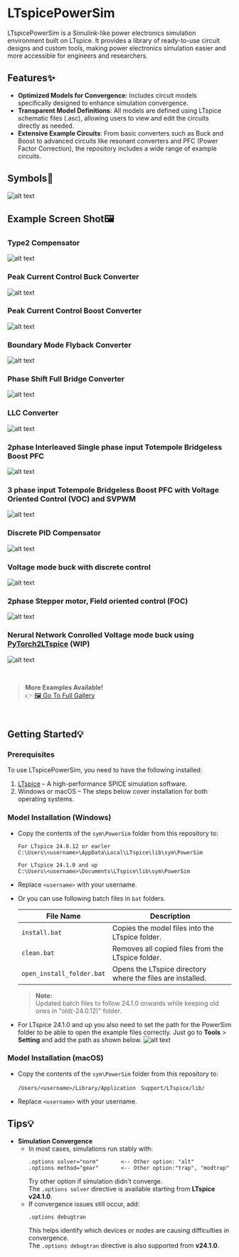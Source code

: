 # LTspicePowerSim
LTspicePowerSim is a Simulink-like power electronics simulation environment built on LTspice. It provides a library of ready-to-use circuit designs and custom tools, making power electronics simulation easier and more accessible for engineers and researchers.

## Features✨
- **Optimized Models for Convergence**: Includes circuit models specifically designed to enhance simulation convergence.
- **Transparent Model Definitions**: All models are defined using LTspice schematic files (.asc), allowing users to view and edit the circuits directly as needed.
- **Extensive Example Circuits**: From basic converters such as Buck and Boost to advanced circuits like resonant converters and PFC (Power Factor Correction), the repository includes a wide range of example circuits.

## Symbols🧩
![alt text](./Symbols.png)

## Example Screen Shot🖼️    
### Type2 Compensator
![alt text](./example/TYPE2_FRA.png)


### Peak Current Control Buck Converter
![alt text](./example/BUCK_PCM.png)

### Peak Current Control Boost Converter
![alt text](./example/BOOST_PCM.png)

### Boundary Mode Flyback Converter
![alt text](./example/FLYBACK.png)

### Phase Shift Full Bridge Converter 
![alt text](./example/PSFB.png)

### LLC Converter 
![alt text](./example/LLC.png)

###  2phase Interleaved Single phase input Totempole Bridgeless Boost PFC
![alt text](./example/1Ph-TTP-PFC_2ITLV.png)

### 3 phase input Totempole Bridgeless Boost PFC with Voltage Oriented Control (VOC) and SVPWM
![alt text](./example/3Ph-TTP-PFC_VOC_SVPWM.png)

### Discrete PID Compensator
![alt text](./example/zPID_FRA.png)

### Voltage mode buck with discrete control
![alt text](./example/BUCK_VM_discrete.png)

### 2phase Stepper motor, Field oriented control (FOC)
![alt text](./example/STEP2PH_FOC.png)

### Nerural Network Conrolled Voltage mode buck using [PyTorch2LTspice](https://github.com/kosokno/PyTorch2LTspice.git) (WIP)
![alt text](./example/NN_BUCK_VM.png)


<br>

>**More Examples Available!**  
>👉 [🖼️ Go To Full Gallery](./example/Gallery.md)

<br>

## Getting Started💡

### Prerequisites

To use LTspicePowerSim, you need to have the following installed:

1. [LTspice](https://www.analog.com/en/design-center/design-tools-and-calculators/ltspice-simulator.html) – A high-performance SPICE simulation software.
2. Windows or macOS – The steps below cover installation for both operating systems.


### Model Installation (Windows)

- Copy the contents of the `sym\PowerSim` folder from this repository to:
    ```
   For LTspice 24.0.12 or earler
    C:\Users\<username>\AppData\Local\LTspice\lib\sym\PowerSim
   
   For LTspice 24.1.0 and up
    C:\Users\<username>\Documents\LTspice\lib\sym\PowerSim
    ```
- Replace `<username>` with your username.
- Or you can use following batch files in `bat` folders.

    | File Name              | Description                                                                 |
    |------------------------|-----------------------------------------------------------------------------|
    | `install.bat`          | Copies the model files into the LTspice folder.    |
    | `clean.bat`            | Removes all copied files from the LTspice folder.                          |
    | `open_install_folder.bat` | Opens the LTspice directory where the files are installed.               |


    > **Note:**  
    > Updated batch files to follow 24.1.0 onwards while keeping old ones in "old(-24.0.12)" folder.

- For LTspice 24.1.0 and up you also need to set the path for the PowerSim folder to be able to open the example files correctly. Just go to **Tools** > **Setting** and add the path as shown below.
![alt text](./SearchPathSetting.png)

### Model Installation (macOS)

- Copy the contents of the `sym\PowerSim` folder from this repository to:
    ```
    /Users/<username>/Library/Application　Support/LTspice/lib/
    ```
- Replace `<username>` with your username.


## Tips💡
- **Simulation Convergence**  
  - In most cases, simulations run stably with:  
    ```spice
    .options solver="norm"       <-- Other option: "alt"
    .options method="gear"       <-- Other option:"trap", "modtrap"
    ```  
    Try other option if simulation didn't converge.<br>
    The `.options solver` directive is available starting from **LTspice v24.1.0**. 
  - If convergence issues still occur, add:  
    ```spice
    .options debugtran
    ```  
    This helps identify which devices or nodes are causing difficulties in convergence.  
    The `.options debugtran` directive is also supported from **v24.1.0**.  
